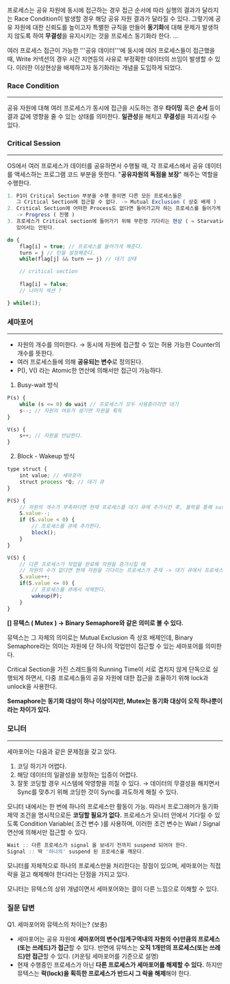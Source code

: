 프로세스는 공유 자원에 동시에 접근하는 경우 접근 순서에 따라 실행의 결과가 달라지는 Race Condition이 발생할 경우 해당 공유 자원 결과가 달라질 수 있다. 
그렇기에 공유 자원에 대한 신뢰도를 높이고자 특별한 규칙을 만들어 **동기화**에 대해 문제가 발생하지 않도록 하여 **무결성**을 유지시키는 것을 프로세스 동기화라 한다.
...

여러 프로세스 접근이 가능한 '''공유 데이터'''에 동시에 여러 프로세스들이 접근했을 때, Write 커넥션의 경우 시간 지연등의 사유로 부정확한 데이터의 쓰임이 발생할 수 있다. 
이러한 이상현상을 배제하고자 동기화라는 개념을 도입하게 되었다.

### Race Condition

---

공유 자원에 대해 여러 프로세스가 동시에 접근을 시도하는 경우 **타이밍** 혹은 **순서** 등이 결과 값에 영향을 줄 수 있는 상태를 의미한다. **일관성**을 해치고 **무결성**을 파괴시킬 수 있다.

### Critical Session

---

OS에서 여러 프로세스가 데이터를 공유하면서 수행될 때, 각 프로세스에서 공유 데이터를 액세스하는 프로그램 코드 부분을 뜻한다. "**공유자원의 독점을 보장**" 해주는 역할을 수행한다.

```jsx
1. P1이 Critical Section 부분을 수행 중이면 다른 모든 프로세스들은 
   그 Critical Section에 접근할 수 없다. -> Mutual Exclusion ( 상호 배제 )
2. Critical Section에 어떠한 Process도 없다면 들어가고자 하는 프로세스를 들어가게 해줘야한다.
   -> Progress ( 진행 )
3. 프로세스가 Critical section에 들어가기 위해 무한정 기다리는 현상 ( = Starvation ) 이 
   있어서는 안된다. 
```

```jsx
do {
	flag[i] = true; // 프로세스를 들어가게 해준다.
	turn = j // 턴을 설정해준다.
	while(flag[j] && turn == j) // 대기 상태

	// critical section
	
	flag[i] = false;
	// 나머지 섹션 ?

} while(1);
```

### 세마포어

---

- 자원의 개수를 의미한다. → 동시에 자원에 접근할 수 있는 허용 가능한 Counter의 개수를 뜻한다.
- 여러 프로세스들에 의해 **공유되는 변수**로 정의된다.
- P(), V() 라는 Atomic한 연산에 의해서만 접근이 가능하다.
1. Busy-wait 방식 

```jsx
P(s) {
	while (s <= 0) do wait // 프로세스가 모두 사용중이라면 대기
	s--; // 자원의 여유가 생기면 자원을 획득
}

V(s) {
	s++; // 자원을 반납한다.
}
```

2. Block - Wakeup 방식 

```jsx
type struct {
	int value; // 세마포어
	struct process *Q; // 대기 큐
}

P(S) {
	// 자원의 개수가 부족하다면 현재 프로세스를 대기 큐에 추가시킨 후, 블락을 통해 suspend 시킨다.
	S.value--;
	if (S.value < 0) {
		// 프로세스를 큐에 추가한다.
		block();
	}
}

V(S) {
	// 다른 프로세스가 작업을 완료해 자원을 증가시킬 때
	// 자원의 수가 없다면 현재 자원을 기다리는 프로세스가 존재 -> 대기 큐에서 프로세스를 꺼내와 깨운다.
	S.value++;
	if(S.value <= 0) {
		// 프로세스를 큐에서 삭제한다.
		wakeup(P);
	}
}
```

**[\] 뮤텍스 ( Mutex )
→ Binary Semaphore와 같은 의미로 볼 수 있다.** 

뮤텍스는 그 자체의 의미로는 Mutual Exclusion 즉 상호 배제인데, Binary Semaphore라는 의미는 자원에 단 하나의 작업만이 접근할 수 있는 세마포어를 의미한다. 

Critical Section을 가진 스레드들의 Running Time이 서로 겹치지 않게 단독으로 실행되게 하면서, 다중 프로세스들의 공유 자원에 대한 접근을 조율하기 위해 lock과 unlock을 사용한다. 

**Semaphore는 동기화 대상이 하나 이상이지만, Mutex는 동기화 대상이 오직 하나뿐이라는 차이가 있다.**

### 모니터

---

세마포어는 다음과 같은 문제점을 갖고 있다. 

1. 코딩 하기가 어렵다. 
2. 해당 데이터의 일괄성을 보장하는 입증이 어렵다. 
3. 잘못 코딩할 경우 시스템에 악영향을 끼칠 수 있다. → 데이터의 무결성을 해치면서 Sync를 맞추기 위해 코딩한 것이 Sync를 과도하게 해칠 수 있다. 

모니터 내에서는 한 번에 하나의 프로세스만 활동이 가능. 따라서 프로그래머가 동기화 제약 조건을 명시적으로든 **코딩할 필요가 없다.** 프로세스가 모니터 안에서 기다릴 수 있도록 Condition Variable( 조건 변수 )를 사용하며, 이러한 조건 변수는 Wait / Signal 연산에 의해서만 접근할 수 있다. 

```jsx
Wait :: 다른 프로세스가 signal 을 보내기 전까지 suspend 되어야 한다. 
Signal :: 딱 '하나의' suspend 된 프로세스를 깨운다. 
```

모니터를 자체적으로 하나의 프로세스만을 처리한다는 장점이 있으며, 
세마포어는 직접 락을 걸고 해제해야 한다라는 단점을 가지고 있다. 

모니터는 뮤텍스의 상위 개념이면서 세마포어와는 결이 다른 느낌으로 이해할 수 있다.

### 질문 답변

Q1. 세마포어와 뮤텍스의 차이는? (보충)

- 세마포어는 공유 자원에 **세마포어의 변수(임계구역내의 자원의 수)만큼의 프로세스(또는 쓰레드)가 접근**할 수 있다. 반면에 뮤텍스는 **오직 1개만의 프로세스(또는 쓰레드)만 접근**할 수 있다. (카운팅 세마포어를 기준으로 설명)
- 현재 수행중인 프로세스가 아닌 **다른 프로세스가 세마포어를 해제할 수 있다.** 하지만 뮤텍스는 **락(lock)을 획득한 프로세스가 반드시 그 락을 해제**해야 한다.
